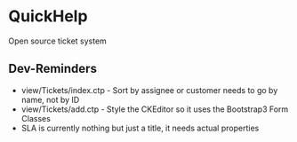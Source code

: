 # QuickHelp

Open source ticket system

## Dev-Reminders

* view/Tickets/index.ctp - Sort by assignee or customer needs to go by name, not by ID
* view/Tickets/add.ctp - Style the CKEditor so it uses the Bootstrap3 Form Classes
* SLA is currently nothing but just a title, it needs actual properties